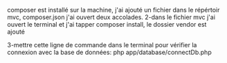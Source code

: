 composer est installé sur la machine, j'ai ajouté un fichier dans le répértoir mvc, composer.json j'ai ouvert deux accolades.
2-dans le fichier mvc j'ai ouvert le terminal et j'ai tapper composer install, le dossier vendor est ajouté

3-mettre cette ligne de commande dans le terminal pour vérifier la connexion avec la base de données:  php app/database/connectDb.php